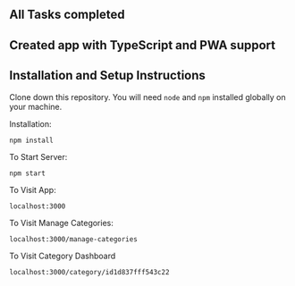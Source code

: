 ## All Tasks completed

## Created app with TypeScript and PWA support

## Installation and Setup Instructions

Clone down this repository. You will need `node` and `npm` installed globally on your machine.

Installation:

`npm install`

To Start Server:

`npm start`

To Visit App:

`localhost:3000`

To Visit Manage Categories:

`localhost:3000/manage-categories`

To Visit Category Dashboard

`localhost:3000/category/id1d837fff543c22`
